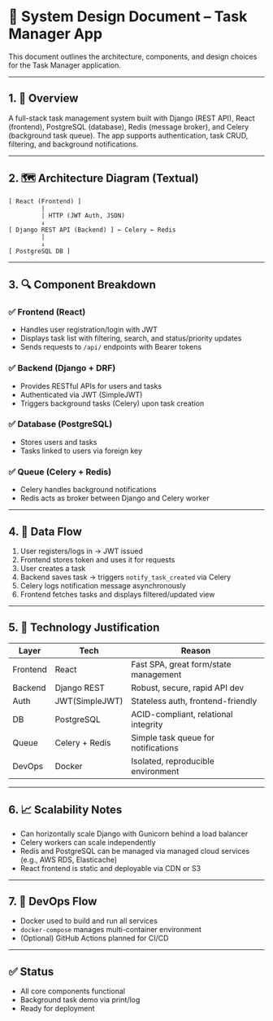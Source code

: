 # 🧱 System Design Document – Task Manager App

This document outlines the architecture, components, and design choices for the Task Manager application.

---

## 1. 🧭 Overview

A full-stack task management system built with Django (REST API), React (frontend), PostgreSQL (database), Redis (message broker), and Celery (background task queue). The app supports authentication, task CRUD, filtering, and background notifications.

---

## 2. 🗺️ Architecture Diagram (Textual)

```
[ React (Frontend) ]
         |
         | HTTP (JWT Auth, JSON)
         ↓
[ Django REST API (Backend) ] ← Celery ← Redis
         |
         ↓
[ PostgreSQL DB ]
```

---

## 3. 🔍 Component Breakdown

### ✅ Frontend (React)

- Handles user registration/login with JWT
- Displays task list with filtering, search, and status/priority updates
- Sends requests to `/api/` endpoints with Bearer tokens

### ✅ Backend (Django + DRF)

- Provides RESTful APIs for users and tasks
- Authenticated via JWT (SimpleJWT)
- Triggers background tasks (Celery) upon task creation

### ✅ Database (PostgreSQL)

- Stores users and tasks
- Tasks linked to users via foreign key

### ✅ Queue (Celery + Redis)

- Celery handles background notifications
- Redis acts as broker between Django and Celery worker

---

## 4. 🔁 Data Flow

1. User registers/logs in → JWT issued
2. Frontend stores token and uses it for requests
3. User creates a task
4. Backend saves task → triggers `notify_task_created` via Celery
5. Celery logs notification message asynchronously
6. Frontend fetches tasks and displays filtered/updated view

---

## 5. 🔧 Technology Justification

| Layer    | Tech           | Reason                                |
| -------- | -------------- | ------------------------------------- |
| Frontend | React          | Fast SPA, great form/state management |
| Backend  | Django REST    | Robust, secure, rapid API dev         |
| Auth     | JWT(SimpleJWT) | Stateless auth, frontend-friendly     |
| DB       | PostgreSQL     | ACID-compliant, relational integrity  |
| Queue    | Celery + Redis | Simple task queue for notifications   |
| DevOps   | Docker         | Isolated, reproducible environment    |

---

## 6. 📈 Scalability Notes

- Can horizontally scale Django with Gunicorn behind a load balancer
- Celery workers can scale independently
- Redis and PostgreSQL can be managed via managed cloud services (e.g., AWS RDS, Elasticache)
- React frontend is static and deployable via CDN or S3

---

## 7. 🔁 DevOps Flow

- Docker used to build and run all services
- `docker-compose` manages multi-container environment
- (Optional) GitHub Actions planned for CI/CD

---

## ✅ Status

- All core components functional
- Background task demo via print/log
- Ready for deployment
